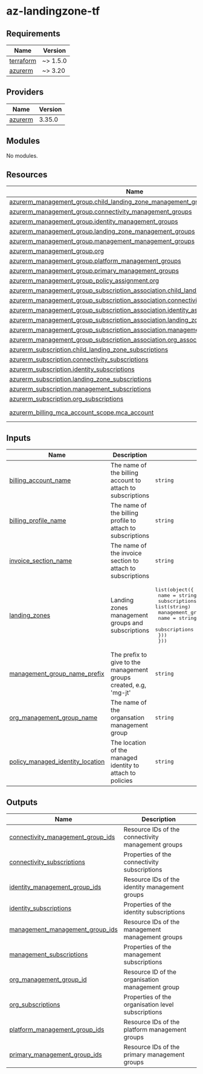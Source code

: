 # az-landingzone-tf
<!-- BEGIN_TF_DOCS -->
## Requirements

| Name | Version |
|------|---------|
| <a name="requirement_terraform"></a> [terraform](#requirement\_terraform) | ~> 1.5.0 |
| <a name="requirement_azurerm"></a> [azurerm](#requirement\_azurerm) | ~> 3.20 |

## Providers

| Name | Version |
|------|---------|
| <a name="provider_azurerm"></a> [azurerm](#provider\_azurerm) | 3.35.0 |

## Modules

No modules.

## Resources

| Name | Type |
|------|------|
| [azurerm_management_group.child_landing_zone_management_groups](https://registry.terraform.io/providers/hashicorp/azurerm/latest/docs/resources/management_group) | resource |
| [azurerm_management_group.connectivity_management_groups](https://registry.terraform.io/providers/hashicorp/azurerm/latest/docs/resources/management_group) | resource |
| [azurerm_management_group.identity_management_groups](https://registry.terraform.io/providers/hashicorp/azurerm/latest/docs/resources/management_group) | resource |
| [azurerm_management_group.landing_zone_management_groups](https://registry.terraform.io/providers/hashicorp/azurerm/latest/docs/resources/management_group) | resource |
| [azurerm_management_group.management_management_groups](https://registry.terraform.io/providers/hashicorp/azurerm/latest/docs/resources/management_group) | resource |
| [azurerm_management_group.org](https://registry.terraform.io/providers/hashicorp/azurerm/latest/docs/resources/management_group) | resource |
| [azurerm_management_group.platform_management_groups](https://registry.terraform.io/providers/hashicorp/azurerm/latest/docs/resources/management_group) | resource |
| [azurerm_management_group.primary_management_groups](https://registry.terraform.io/providers/hashicorp/azurerm/latest/docs/resources/management_group) | resource |
| [azurerm_management_group_policy_assignment.org](https://registry.terraform.io/providers/hashicorp/azurerm/latest/docs/resources/management_group_policy_assignment) | resource |
| [azurerm_management_group_subscription_association.child_landing_zone_associations](https://registry.terraform.io/providers/hashicorp/azurerm/latest/docs/resources/management_group_subscription_association) | resource |
| [azurerm_management_group_subscription_association.connectivity_associations](https://registry.terraform.io/providers/hashicorp/azurerm/latest/docs/resources/management_group_subscription_association) | resource |
| [azurerm_management_group_subscription_association.identity_associations](https://registry.terraform.io/providers/hashicorp/azurerm/latest/docs/resources/management_group_subscription_association) | resource |
| [azurerm_management_group_subscription_association.landing_zone_associations](https://registry.terraform.io/providers/hashicorp/azurerm/latest/docs/resources/management_group_subscription_association) | resource |
| [azurerm_management_group_subscription_association.management_associations](https://registry.terraform.io/providers/hashicorp/azurerm/latest/docs/resources/management_group_subscription_association) | resource |
| [azurerm_management_group_subscription_association.org_associations](https://registry.terraform.io/providers/hashicorp/azurerm/latest/docs/resources/management_group_subscription_association) | resource |
| [azurerm_subscription.child_landing_zone_subscriptions](https://registry.terraform.io/providers/hashicorp/azurerm/latest/docs/resources/subscription) | resource |
| [azurerm_subscription.connectivity_subscriptions](https://registry.terraform.io/providers/hashicorp/azurerm/latest/docs/resources/subscription) | resource |
| [azurerm_subscription.identity_subscriptions](https://registry.terraform.io/providers/hashicorp/azurerm/latest/docs/resources/subscription) | resource |
| [azurerm_subscription.landing_zone_subscriptions](https://registry.terraform.io/providers/hashicorp/azurerm/latest/docs/resources/subscription) | resource |
| [azurerm_subscription.management_subscriptions](https://registry.terraform.io/providers/hashicorp/azurerm/latest/docs/resources/subscription) | resource |
| [azurerm_subscription.org_subscriptions](https://registry.terraform.io/providers/hashicorp/azurerm/latest/docs/resources/subscription) | resource |
| [azurerm_billing_mca_account_scope.mca_account](https://registry.terraform.io/providers/hashicorp/azurerm/latest/docs/data-sources/billing_mca_account_scope) | data source |

## Inputs

| Name | Description | Type | Default | Required |
|------|-------------|------|---------|:--------:|
| <a name="input_billing_account_name"></a> [billing\_account\_name](#input\_billing\_account\_name) | The name of the billing account to attach to subscriptions | `string` | n/a | yes |
| <a name="input_billing_profile_name"></a> [billing\_profile\_name](#input\_billing\_profile\_name) | The name of the billing profile to attach to subscriptions | `string` | n/a | yes |
| <a name="input_invoice_section_name"></a> [invoice\_section\_name](#input\_invoice\_section\_name) | The name of the invoice section to attach to subscriptions | `string` | n/a | yes |
| <a name="input_landing_zones"></a> [landing\_zones](#input\_landing\_zones) | Landing zones management groups and subscriptions | <pre>list(object({<br>    name          = string<br>    subscriptions = list(string)<br>    management_groups = list(object({<br>      name          = string<br>      subscriptions = list(string)<br>    }))<br>  }))</pre> | n/a | yes |
| <a name="input_management_group_name_prefix"></a> [management\_group\_name\_prefix](#input\_management\_group\_name\_prefix) | The prefix to give to the management groups created, e.g, 'mg-jt' | `string` | n/a | yes |
| <a name="input_org_management_group_name"></a> [org\_management\_group\_name](#input\_org\_management\_group\_name) | The name of the organsation management group | `string` | n/a | yes |
| <a name="input_policy_managed_identity_location"></a> [policy\_managed\_identity\_location](#input\_policy\_managed\_identity\_location) | The location of the managed identity to attach to policies | `string` | n/a | yes |

## Outputs

| Name | Description |
|------|-------------|
| <a name="output_connectivity_management_group_ids"></a> [connectivity\_management\_group\_ids](#output\_connectivity\_management\_group\_ids) | Resource IDs of the connectivity management groups |
| <a name="output_connectivity_subscriptions"></a> [connectivity\_subscriptions](#output\_connectivity\_subscriptions) | Properties of the connectivity subscriptions |
| <a name="output_identity_management_group_ids"></a> [identity\_management\_group\_ids](#output\_identity\_management\_group\_ids) | Resource IDs of the identity management groups |
| <a name="output_identity_subscriptions"></a> [identity\_subscriptions](#output\_identity\_subscriptions) | Properties of the identity subscriptions |
| <a name="output_management_management_group_ids"></a> [management\_management\_group\_ids](#output\_management\_management\_group\_ids) | Resource IDs of the management management groups |
| <a name="output_management_subscriptions"></a> [management\_subscriptions](#output\_management\_subscriptions) | Properties of the management subscriptions |
| <a name="output_org_management_group_id"></a> [org\_management\_group\_id](#output\_org\_management\_group\_id) | Resource ID of the organisation management group |
| <a name="output_org_subscriptions"></a> [org\_subscriptions](#output\_org\_subscriptions) | Properties of the organisation level subscriptions |
| <a name="output_platform_management_group_ids"></a> [platform\_management\_group\_ids](#output\_platform\_management\_group\_ids) | Resource IDs of the platform management groups |
| <a name="output_primary_management_group_ids"></a> [primary\_management\_group\_ids](#output\_primary\_management\_group\_ids) | Resource IDs of the primary management groups |
<!-- END_TF_DOCS -->

